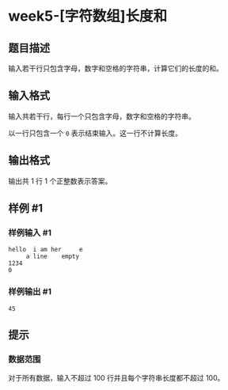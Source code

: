 # week5-[字符数组]长度和

## 题目描述

输入若干行只包含字母，数字和空格的字符串，计算它们的长度的和。

## 输入格式

输入共若干行，每行一个只包含字母，数字和空格的字符串。

以一行只包含一个 `0` 表示结束输入。这一行不计算长度。

## 输出格式

输出共 $1$ 行 $1$ 个正整数表示答案。

## 样例 #1

### 样例输入 #1

```
hello  i am her     e
     a line    empty
1234
0
```

### 样例输出 #1

```
45
```

## 提示

### 数据范围

对于所有数据，输入不超过 $100$ 行并且每个字符串长度都不超过 $100$。
